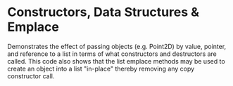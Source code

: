 # Constructors, Data Structures & Emplace
Demonstrates the effect of passing objects (e.g. Point2D) by value, pointer, and reference to a list in terms of what constructors and destructors are called. This code also shows that the list emplace methods may be used to create an object into a list "in-place" thereby removing any copy constructor call.
